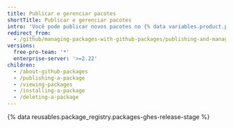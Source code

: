 ```yaml
---
title: Publicar e gerenciar pacotes
shortTitle: Publicar e gerenciar pacotes
intro: 'Você pode publicar novos pacotes no {% data variables.product.prodname_registry %}, visualizar e instalar pacotes existentes e, em circunstâncias especiais, excluir pacotes existentes.'
redirect_from:
  - /github/managing-packages-with-github-packages/publishing-and-managing-packages
versions:
  free-pro-team: '*'
  enterprise-server: '>=2.22'
children:
  - /about-github-packages
  - /publishing-a-package
  - /viewing-packages
  - /installing-a-package
  - /deleting-a-package
---
```

{% data reusables.package_registry.packages-ghes-release-stage %}
